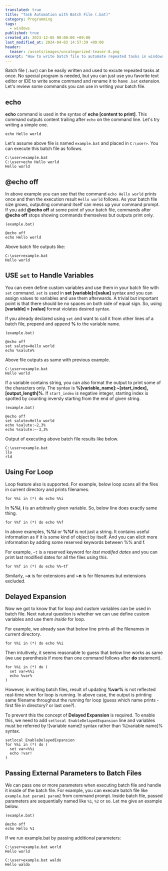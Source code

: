 ```yaml
---
translated: true
title: "Task Automation with Batch File (.bat)"
category: Programming
tags:
  - windows
published: true
created_at: 2023-12-05 00:00:00 +09:00
last_modified_at: 2024-04-03 14:57:39 +09:00
header:
  teaser: /assets/images/uncategorized-teaser-8.png
excerpt: "How to write batch file to automate repeated tasks in windows environment."
---
```


Batch file (`.bat`) can be easily written and used to excute repeated tasks at once.  No special program is needed, but you can just use you favorite text editor or IDE to write some command and rename it to have `.bat` extension.  Let's review some commands you can use in writing your batch file.

## echo

**echo** command is used in the syntax of **echo [content to print]**.  This command outputs content trailing after `echo` on the command line.  Let's try writing a simple one.

```
echo Hello world
```

Let's assume above file is named `example.bat` and placed in `C:\user>`.  You can execute this batch file as follows.

```
C:\user>example.bat
C:\user>echo Hello world
Hello world
```

## @echo off

In above example you can see that the command `echo Hello world` prints once and then the execution result `Hello world` follows.  As your batch file size grows, outputing command itself can mess up your command prompt.  If you add **@echo off** at some point of your batch file, commands after **@echo off** stops showing commands themselves but outputs print only.

```
(example.bat)

@echo off
echo Hello world
```

Above batch file outputs like:

```
C:\user>example.bat
Hello world
```

## USE `set` to Handle Variables

You can even define custom variables and use them in your batch file with `set` command.  `set` is used in **set [variable]=[value]** syntax and you can assign values to variables and use them afterwards.  A trivial but important point is that there should be no spaces on both side of equal sign.  So, using **[variable] = [value]** format violates desired syntax. 

If you already declared using `set` and want to call it from other lines of a batch file, prepend and append **%** to the variable name. 

```
(example.bat)

@echo off
set salute=Hello world
echo %salute%
```

Above file outputs as same with previous example.

```
C:\user>example.bat
Hello world
```

If a variable contains string, you can also format the output to print some of the characters only.  The syntax is **%[variable_name]:~[start_index],[output_length]%**.  If `start_index` is negative integer, starting index is spotted by counting inversly starting from the end of given string.

```
(example.bat)

@echo off
set salute=Hello world
echo %salute:~2,3%
echo %salute:~-3,3%
```

Output of executing above batch file results like below.

```
C:\user>example.bat
llo
rld
```

## Using For Loop

Loop feature also is supported.  For example, below loop scans all the files in current directory and prints filenames.

```
for %%i in (*) do echo %%i
```

In **%%i**, **i** is an arbitrarily given variable.  So, below line does exactly same thing.

```
for %%f in (*) do echo %%f
```

In above examples, **%%i** or **%%f** is not just a string.  It contains useful information as if it is some kind of object by itself.  And you can elicit more information by adding some reserved keywords between %% and f.

For example, `~t` is a reserved keyword for *last modifed dates* and you can print last modified dates for all the files using this. 

```
for %%f in (*) do echo %%~tf
```

Similarly, **~x** is for extensions and **~n** is for filenames but extensions excluded.

## Delayed Expansion

Now we got to know that for loop and custom variables can be used in batch file.  Next natural question is whether we can use define custom variables and use them *inside* for loop.

For example, we already saw that below line prints all the filenames in current directory.

```
for %%i in (*) do echo %%i
```

Then intuitively, it seems reasonable to guess that below line works as same (we use parenthesis if more than one command follows after **do** statement).


```
for %%i in (*) do (
  set var=%%i
  echo %var%
)
```

However, in writing batch files, result of updating **%var%** is not reflected real-time when for loop is running.  In above case, the output is printing same filename throughout the running for loop (guess which name prints - first file in directory? or last one?).

To prevent this the concept of **Delayed Expansion** is required.  To enable this, we need to add `setlocal EnableDelayedExpansion` line and variables must be referred by ![variable name]! syntax rather than %[variable name]% syntax.

```
setlocal EnableDelayedExpansion
for %%i in (*) do (
  set var=%%i
  echo !var!
)
```


## Passing External Parameters to Batch Files

We can pass one or more parameters when executing batch file and handle it inside of the batch file.  For example, you can execute batch file like `example.bat param1 param2` from command prompt.  Inside batch file, passed parameters are sequentially named like `%1`, `%2` or so.  Let me give an example below.

```
(example.bat)

@echo off
echo Hello %1
```

If we run example.bat by passing additional parameters:

```
C:\user>example.bat world
Hello world

C:\user>example.bat waldo
Hello waldo
```
